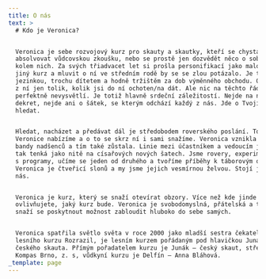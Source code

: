 ```yaml
---
title: O nás
text: >
  # Kdo je Veronica?


  Veronica je sebe rozvojový kurz pro skauty a skautky, kteří se chystají
  absolvovat vůdcovskou zkoušku, nebo se prostě jen dozvědět něco o sobě a světu
  kolem nich. Za svých třiadvacet let si prošla personifikací jako malokterý
  jiný kurz a mluvit o ní ve středním rodě by se se zlou potázalo. Je trochu
  jezinkou, trochu dítetem a hodně tržištěm za dob výměnného obchodu. Odneseš si
  z ní jen tolik, kolik jsi do ní ochoten/na dát. Ale nic na těchto řádcích jí
  perfektně nevysvětlí. Je totiž hlavně srdeční záležitostí. Nejde na ní o
  dekret, nejde ani o šátek, se kterým odchází každý z nás. Jde o Tvojí vůli
  hledat.


  Hledat, nacházet a předávat dál je středobodem roverského poslání. To ti na
  Veronice nabízíme a o to se skrz ní i sami snažíme. Veronica vznikla jako kurz
  bandy nadšenců a tím také zůstala. Linie mezi účastníkem a vedoucím je skoro
  tak tenká jako nitě na císařových nových šatech. Jsme rovery, experimentujeme
  s programy, učíme se jeden od druhého a tvoříme příběhy k táborovým ohňům.
  Veronica je čtveřicí slonů a my jsme jejich vesmírnou želvou. Stojí jen na
  nás.


  Veronica je kurz, který se snaží otevírat obzory. Více než kde jinde zde
  ovlivňujete, jaký kurz bude. Veronica je svobodomyslná, přátelská a tvořivá a
  snaží se poskytnout možnost zabloudit hluboko do sebe samých.


  Veronica spatřila světlo světa v roce 2000 jako mladší sestra čekatelského
  lesního kurzu Rozrazil, je lesním kurzem pořádaným pod hlavičkou Junáka –
  českého skauta. Přímým pořadatelem kurzu je Junák – český skaut, středisko
  Kompas Brno, z. s, vůdkyní kurzu je Delfín – Anna Bláhová.
_template: page
---
```


